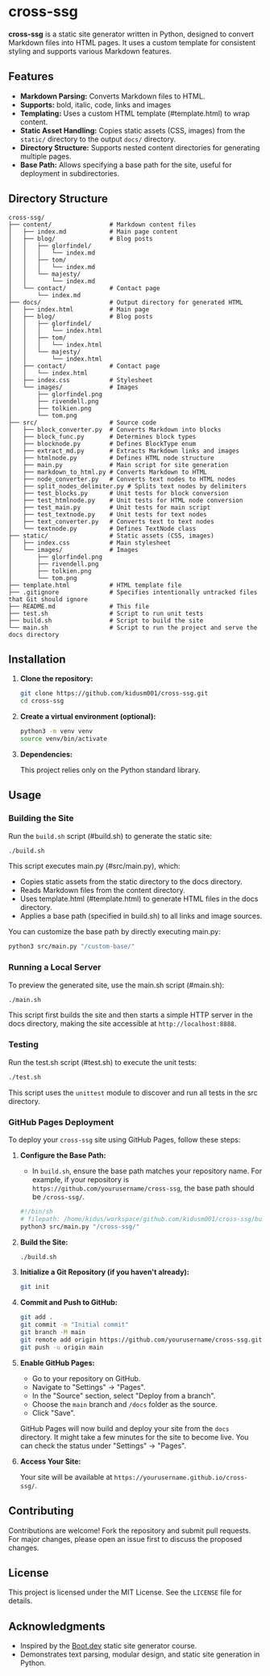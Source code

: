 # cross-ssg

**cross-ssg** is a static site generator written in Python, designed to convert Markdown files into HTML pages. It uses a custom template for consistent styling and supports various Markdown features.

## Features

-   **Markdown Parsing:** Converts Markdown files to HTML.
-   **Supports:** bold, italic, code, links and images
-   **Templating:** Uses a custom HTML template (#template.html) to wrap content.
-   **Static Asset Handling:** Copies static assets (CSS, images) from the `static/` directory to the output `docs/` directory.
-   **Directory Structure:** Supports nested content directories for generating multiple pages.
-   **Base Path:**  Allows specifying a base path for the site, useful for deployment in subdirectories.

## Directory Structure

```
cross-ssg/
├── content/                # Markdown content files
│   ├── index.md            # Main page content
│   ├── blog/               # Blog posts
│   │   ├── glorfindel/
│   │   │   └── index.md
│   │   ├── tom/
│   │   │   └── index.md
│   │   └── majesty/
│   │       └── index.md
│   └── contact/            # Contact page
│       └── index.md
├── docs/                   # Output directory for generated HTML
│   ├── index.html          # Main page
│   ├── blog/               # Blog posts
│   │   ├── glorfindel/
│   │   │   └── index.html
│   │   ├── tom/
│   │   │   └── index.html
│   │   └── majesty/
│   │       └── index.html
│   ├── contact/            # Contact page
│   │   └── index.html
│   ├── index.css           # Stylesheet
│   └── images/             # Images
│       ├── glorfindel.png
│       ├── rivendell.png
│       ├── tolkien.png
│       └── tom.png
├── src/                    # Source code
│   ├── block_converter.py  # Converts Markdown into blocks
│   ├── block_func.py       # Determines block types
│   ├── blocknode.py        # Defines BlockType enum
│   ├── extract_md.py       # Extracts Markdown links and images
│   ├── htmlnode.py         # Defines HTML node structure
│   ├── main.py             # Main script for site generation
│   ├── markdown_to_html.py # Converts Markdown to HTML
│   ├── node_converter.py   # Converts text nodes to HTML nodes
│   ├── split_nodes_delimiter.py # Splits text nodes by delimiters
│   ├── test_blocks.py      # Unit tests for block conversion
│   ├── test_htmlnode.py    # Unit tests for HTML node conversion
│   ├── test_main.py        # Unit tests for main script
│   ├── test_textnode.py    # Unit tests for text nodes
│   ├── text_converter.py   # Converts text to text nodes
│   └── textnode.py         # Defines TextNode class
├── static/                 # Static assets (CSS, images)
│   ├── index.css           # Main stylesheet
│   └── images/             # Images
│       ├── glorfindel.png
│       ├── rivendell.png
│       ├── tolkien.png
│       └── tom.png
├── template.html           # HTML template file
├── .gitignore              # Specifies intentionally untracked files that Git should ignore
├── README.md               # This file
├── test.sh                 # Script to run unit tests
├── build.sh                # Script to build the site
└── main.sh                 # Script to run the project and serve the docs directory
```

## Installation

1.  **Clone the repository:**

    ```sh
    git clone https://github.com/kidusm001/cross-ssg.git
    cd cross-ssg
    ```

2.  **Create a virtual environment (optional):**

    ```sh
    python3 -m venv venv
    source venv/bin/activate
    ```

3.  **Dependencies:**

    This project relies only on the Python standard library.

## Usage

### Building the Site

Run the `build.sh` script (#build.sh) to generate the static site:

```sh
./build.sh
```

This script executes main.py (#src/main.py), which:

-   Copies static assets from the static directory to the docs directory.
-   Reads Markdown files from the content directory.
-   Uses template.html (#template.html) to generate HTML files in the docs directory.
-   Applies a base path (specified in build.sh) to all links and image sources.

You can customize the base path by directly executing main.py:

```sh
python3 src/main.py "/custom-base/"
```

### Running a Local Server

To preview the generated site, use the main.sh script (#main.sh):

```sh
./main.sh
```

This script first builds the site and then starts a simple HTTP server in the docs directory, making the site accessible at `http://localhost:8888`.

### Testing

Run the test.sh script (#test.sh) to execute the unit tests:

```sh
./test.sh
```

This script uses the `unittest` module to discover and run all tests in the src directory.

### GitHub Pages Deployment

To deploy your `cross-ssg` site using GitHub Pages, follow these steps:

1.  **Configure the Base Path:**

    -   In `build.sh`, ensure the base path matches your repository name. For example, if your repository is `https://github.com/yourusername/cross-ssg`, the base path should be `/cross-ssg/`.

    ```bash
    #!/bin/sh
    # filepath: /home/kidus/workspace/github.com/kidusm001/cross-ssg/build.sh
    python3 src/main.py "/cross-ssg/"
    ```

2.  **Build the Site:**

    ```sh
    ./build.sh
    ```

3.  **Initialize a Git Repository (if you haven't already):**

    ```sh
    git init
    ```

4.  **Commit and Push to GitHub:**

    ```sh
    git add .
    git commit -m "Initial commit"
    git branch -M main
    git remote add origin https://github.com/yourusername/cross-ssg.git
    git push -u origin main
    ```

5.  **Enable GitHub Pages:**

    -   Go to your repository on GitHub.
    -   Navigate to "Settings" -> "Pages".
    -   In the "Source" section, select "Deploy from a branch".
    -   Choose the `main` branch and `/docs` folder as the source.
    -   Click "Save".

    GitHub Pages will now build and deploy your site from the `docs` directory.  It might take a few minutes for the site to become live.  You can check the status under "Settings" -> "Pages".

6.  **Access Your Site:**

    Your site will be available at `https://yourusername.github.io/cross-ssg/`.

## Contributing

Contributions are welcome! Fork the repository and submit pull requests. For major changes, please open an issue first to discuss the proposed changes.

## License

This project is licensed under the MIT License. See the `LICENSE` file for details.

## Acknowledgments

-   Inspired by the [Boot.dev](https://www.boot.dev) static site generator course.
-   Demonstrates text parsing, modular design, and static site generation in Python.
